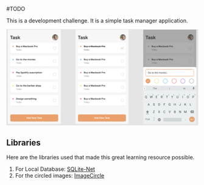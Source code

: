 #TODO

This is a development challenge. It is a simple task manager application. 

![Screens app](Photos/Screens_basic.png)

## Libraries

Here are the libraries used that made this great learning resource possible.

1) For Local Database: [SQLite-Net](https://github.com/praeclarum/sqlite-net)
3) For the circled images: [ImageCircle](https://github.com/jamesmontemagno/ImageCirclePlugin)